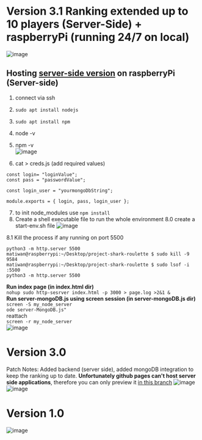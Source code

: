# Version 3.1 Ranking extended up to 10 players (Server-Side) + raspberryPi (running 24/7 on local)
![image](https://github.com/matiwan3/project-shark-roulette/assets/93386476/fd4bff7b-82a1-4c32-be44-b9816b002f9a)

## Hosting [server-side version](https://github.com/matiwan3/project-shark-roulette/blob/feature/server-side/readme.md) on raspberryPi (Server-side)
1. connect via ssh
2. ```sudo apt install nodejs```  
3. ```sudo apt install npm``` 
4. node -v
5. npm -v  
   ![image](https://github.com/matiwan3/project-shark-roulette/assets/93386476/60947095-7b45-4d6c-8511-115ca775a316)

6. cat > creds.js (add required values)  
```
const login= "loginValue";
const pass = "passwordValue";

const login_user = "yourmongoDbString";

module.exports = { login, pass, login_user };
```
7. to init node_modules use  ```npm install```   
8. Create a shell executable file to run the whole environment
8.0 create a start-env.sh file 
![image](https://github.com/matiwan3/project-shark-roulette/assets/93386476/f4b548b5-49a9-4268-a8ab-5cb28713c098)



8.1 Kill the process if any running on port 5500
```
python3 -m http.server 5500  
matiwan@raspberrypi:~/Desktop/project-shark-roulette $ sudo kill -9 9584  
matiwan@raspberrypi:~/Desktop/project-shark-roulette $ sudo lsof -i :5500  
python3 -m http.server 5500  
```
**Run index page (in index.html dir)**   
```nohup sudo http-sesrver index.html -p 3000 > page.log >2&1 &```  
**Run server-mongoDB.js using screen session (in server-mongoDB.js dir)**  
``` screen -S my_node_server ```  
``` ode server-MongoDB.js" ```  
reattach  
``` screen -r my_node_server ```  
![image](https://github.com/matiwan3/project-shark-roulette/assets/93386476/7c40c4a7-e8b9-4ac7-8a28-a790109459ca)

# Version 3.0
Patch Notes: Added backend (server side), added mongoDB integration to keep the ranking up to date. **Unfortunately github pages can't host server side applications**, therefore you can only preview it [in this branch](https://github.com/matiwan3/project-shark-roulette/tree/feature/server-side)
![image](https://github.com/matiwan3/project-shark-roulette/assets/93386476/177f6e65-cb70-4ba9-bb2d-0602f82a049a)
![image](https://github.com/matiwan3/project-shark-roulette/assets/93386476/5b8bc1b2-ba25-490e-810b-12f1fb225d20)


# Version 1.0
![image](https://github.com/matiwan3/project-shark-roulette/assets/93386476/6232498a-d451-4772-8d71-d8cbd5c7090b)
